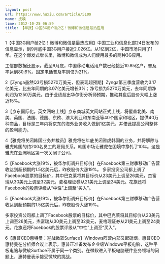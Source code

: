 ```yaml
---
layout: post
url: https://www.huxiu.com/article/5109
name: 虎嗅
time: 2012-10-25 06:59
title: 【早报】中国3G用户破2亿！微博和微信是最热应用
---
```

1【中国3G用户破2亿！微博和微信是最热应用】中国工业和信息化部24日发布的信息显示，到9月底中国3G用户接近2.026亿。从1亿到2亿，中国市场只用了1年。在这个爆发式增长里，微博和微信成为人们使用最多的两种3G应用。

工信部数据还显示，截至9月底，中国移动电话用户数已经接近10.85亿户，普及率达到80.6%。固定电话普及率则仅为21%。

2【Zynga虽然Q3亏损5270万美元，但表现超预期】Zynga第三季度营收为3.17亿美元，比去年同期的3.07亿美元增长3%；净亏损为5270万美元，去年同期净利润为1250万美元。由于业绩超出华尔街分析师预期，推动其盘后股价大幅上涨近15%。

3【京东国际化，英文网站上线】京东商城英文网站正式上线，将覆盖北美、南美、英国、法国、德国、东欧、澳大利亚和东南亚等40个国家和地区，提供40万种商品，目标是三年内将京东的海外业务收入做到1亿美元，并借此提高公司整体的盈利能力。

4【雅虎将关闭韩国业务并裁员】雅虎将在年底关闭雅虎韩国的业务，并将解除与雅虎韩国的约200名员工的雇佣关系。韩国市场让雅虎在困境中挣扎了10年。这是雅虎在亚洲地区第一次关闭子公司。

5【Facebook大涨19%，被华尔街调升目标价】在Facebook第三财季移动广告营收达到超预期的1.5亿美元后，昨夜股价大涨19%。 多家投资公司都上调了Facebook股票的目标价，其中巴克莱将其目标价从23美元上调至26美元，杰富瑞从30美元上调至32美元，麦格理证券从21美元上调至24美元。花旗还将Facebook的股票评级从“中性”上调至“买入”。

5【Facebook大涨19%，被华尔街调升目标价】在Facebook第三财季移动广告营收达到超预期的1.5亿美元后，昨夜股价大涨19%。

多家投资公司都上调了Facebook股票的目标价，其中巴克莱将其目标价从23美元上调至26美元，杰富瑞从30美元上调至32美元，麦格理证券从21美元上调至24美元。花旗还将Facebook的股票评级从“中性”上调至“买入”。

6【惠普CEO惠特曼：迎战微软Surface】Windows阵营内部又起硝烟。惠普CEO惠特曼在分析师会议上表示，惠普正准备发布企业级Windows平板电脑，这种平板电脑与微软Surface不属于同一个类别。在微软进入平板电脑硬件业务领域的问题上，惠特曼表示接受微软的挑战。


